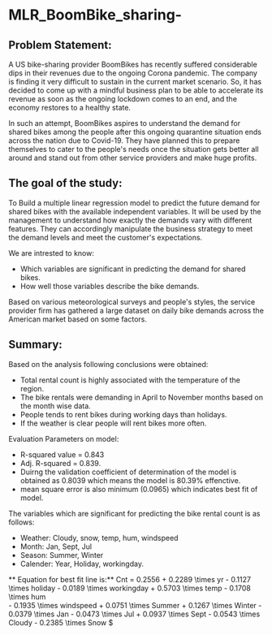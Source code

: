 # MLR_BoomBike_sharing-
 
## Problem Statement:

A US bike-sharing provider BoomBikes has recently suffered considerable dips in their revenues due to the ongoing Corona pandemic. The company is finding it very difficult to sustain in the current market scenario. So, it has decided to come up with a mindful business plan to be able to accelerate its revenue as soon as the ongoing lockdown comes to an end, and the economy restores to a healthy state.

In such an attempt, BoomBikes aspires to understand the demand for shared bikes among the people after this ongoing quarantine situation ends across the nation due to Covid-19. They have planned this to prepare themselves to cater to the people's needs once the situation gets better all around and stand out from other service providers and make huge profits.


## The goal of the study:
To Build a multiple linear regression model to predict the future demand for shared bikes with the available independent variables. It will be used by the management to understand how exactly the demands vary with different features. They can accordingly manipulate the business strategy to meet the demand levels and meet the customer's expectations. 

We are intrested to know:
 - Which variables are significant in predicting the demand for shared bikes.
 - How well those variables describe the bike demands.


Based on various meteorological surveys and people's styles, the service provider firm has gathered a large dataset on daily bike demands across the American market based on some factors. 

## Summary:

Based on the analysis following conclusions were obtained:
- Total rental count is highly associated with the temperature of the region.
- The bike rentals were demanding in April to November months based on the month wise data.
- People tends to rent bikes during working days than holidays.
- If the weather is clear people will rent bikes more often.

Evaluation Parameters on model:
 - R-squared value = 0.843
 - Adj. R-squared = 0.839.
 - Duirng the validation coefficient of determination of the model is obtained as 0.8039 which means the model is 80.39% effenctive. 
 - mean square error is also minimum (0.0965) which indicates best fit of model.

The variables which are significant for predicting the bike rental count is as follows:
 - Weather: Cloudy, snow, temp, hum, windspeed
 - Month: Jan, Sept, Jul
 - Season: Summer, Winter
 - Calender: Year, Holiday, workingday.


** Equation for best fit line is:**
   Cnt = 0.2556 + 0.2289 \times yr
         - 0.1127 \times  holiday 
         - 0.0189 \times  workingday
         + 0.5703 \times  temp
         - 0.1708 \times  hum           
         - 0.1935 \times  windspeed 
         + 0.0751 \times  Summer
         + 0.1267 \times  Winter
         - 0.0379 \times  Jan
         - 0.0473 \times  Jul
         + 0.0937 \times  Sept
         - 0.0543 \times  Cloudy
         - 0.2385 \times  Snow   $
